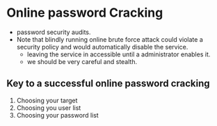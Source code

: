 # Online password Cracking

* password security audits.
* Note that blindly running online brute force attack could violate a security policy and would automatically disable the service.
  * leaving the service in accessible until a administrator enables it.
  * we should be very careful and stealth.

## Key to a successful online password cracking

1. Choosing your target
2. Choosing you user list
3. Choosing your password list

